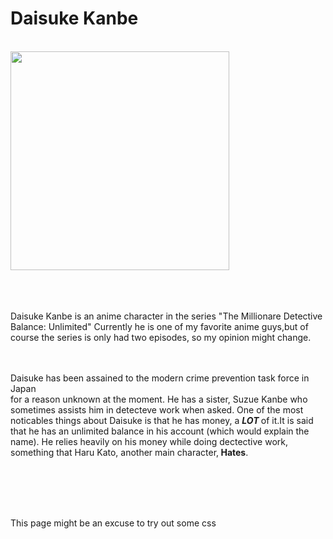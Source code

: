 <html>


<head>
<style>
body{
 margin-left: auto;
    margin-right: auto;
width: 45em;
}

#two{
background-color:#b5aca8;
border-radius: 50%;
width: 280;
height: 280;
padding: 60px;
position: absolute;
z-index:2;
top:15px;
right: 25px;
}

#first{
background-color:#88888a;
border-radius: 50%;
width: 250;
height: 250;
padding: 22px;
position: absolute;
right:
z-index:3;
}

#pic{
poistion: absolute;
z-index:1;
}

h1{
font-size:55;
}
</style>
</head>


<body>
<h1> Daisuke Kanbe </h1>
<br>
<img src= "https://vignette.wikia.nocookie.net/fugou-keiji-balance-unlimited/images/9/96/Daisuke_profile.png" height=350 id="pic">
<div id="first"> <p> 
<br> <br> <br>
  Daisuke Kanbe is an anime character in the series
"The Millionare Detective Balance: Unlimited"
Currently he is one of my favorite anime guys,but of course the
series is only had two episodes, 
so my opinion might change. </div> 
<div id="two">
<br><br>
Daisuke has been assained to the modern crime prevention task force in Japan <br> for a reason unknown at the moment.
He has a sister, Suzue Kanbe who sometimes assists him in detecteve work when asked.
One of the most noticables things about Daisuke is that he has money, a <em> <strong> LOT </strong> </em>
of it.It is said that he has an unlimited balance in his account (which would explain the name). 
He relies heavily on his money while doing dectective work, something that
Haru Kato, another main character,<strong> Hates</strong>.
</div><br>
<br>
</p>
<br>
<br>
<p> This page might be an excuse to try out some css </p> 
</body>


</html>
